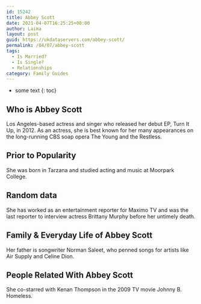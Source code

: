 ```yaml
---
id: 15242
title: Abbey Scott
date: 2021-04-07T16:25:25+00:00
author: Laima
layout: post
guid: https://ukdataservers.com/abbey-scott/
permalink: /04/07/abbey-scott
tags:
  - Is Married?
  - Is Single?
  - Relationships
category: Family Guides
---
```


* some text
{: toc}


## Who is Abbey Scott
                  
                  
                  
Los Angeles-based actress and singer who released her debut EP, Turn It Up, in 2012. As an actress, she is best known for her many appearances on the long-running CBS soap opera The Young and the Restless.
                  
              
            
              
            
                
                
                
## Prior to Popularity
                  
                  
                  
She was born in Tarzana and studied acting and music at Moorpark College.
                  
              
            
              
            
                
                
                
## Random data
                  
                  
                  
She has worked as an entertainment reporter for Maximo TV and was the last reporter to interview actress Brittany Murphy before her untimely death.
                  
              
            
              
            
                
                
                
## Family & Everyday Life of Abbey Scott
                  
                  
                  
Her father is songwriter Norman Saleet, who penned songs for artists like Air Supply and Celine Dion.
                  
              
            
              
            
                
                
                
## People Related With Abbey Scott
                  
                  
                  
She co-starred with Kenan Thompson in the 2009 TV movie Johnny B. Homeless.
                  
              
            
              
            
                
              
            
              
              
            
            
              
            
          
          
          